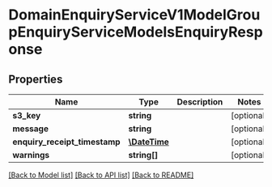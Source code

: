 # DomainEnquiryServiceV1ModelGroupEnquiryServiceModelsEnquiryResponse

## Properties
Name | Type | Description | Notes
------------ | ------------- | ------------- | -------------
**s3_key** | **string** |  | [optional] 
**message** | **string** |  | [optional] 
**enquiry_receipt_timestamp** | [**\DateTime**](\DateTime.md) |  | [optional] 
**warnings** | **string[]** |  | [optional] 

[[Back to Model list]](../../README.md#documentation-for-models) [[Back to API list]](../../README.md#documentation-for-api-endpoints) [[Back to README]](../../README.md)

